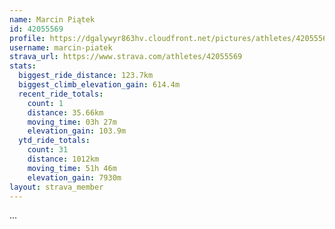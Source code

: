 ```yaml
---
name: Marcin Piątek
id: 42055569
profile: https://dgalywyr863hv.cloudfront.net/pictures/athletes/42055569/12602382/1/large.jpg
username: marcin-piatek
strava_url: https://www.strava.com/athletes/42055569
stats:
  biggest_ride_distance: 123.7km
  biggest_climb_elevation_gain: 614.4m
  recent_ride_totals:
    count: 1
    distance: 35.66km
    moving_time: 03h 27m
    elevation_gain: 103.9m
  ytd_ride_totals:
    count: 31
    distance: 1012km
    moving_time: 51h 46m
    elevation_gain: 7930m
layout: strava_member
--- 
```

...

